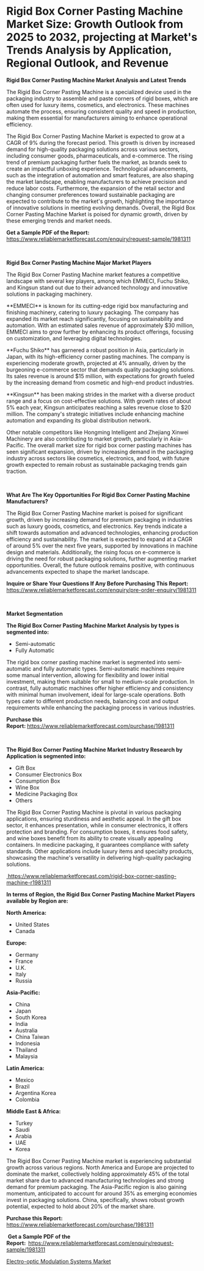 <p><h1>Rigid Box Corner Pasting Machine Market Size: Growth Outlook from 2025 to 2032, projecting at Market's Trends Analysis by Application, Regional Outlook, and Revenue</h1></p><p><strong>Rigid Box Corner Pasting Machine Market Analysis and Latest Trends</strong></p>
<p><p>The Rigid Box Corner Pasting Machine is a specialized device used in the packaging industry to assemble and paste corners of rigid boxes, which are often used for luxury items, cosmetics, and electronics. These machines automate the process, ensuring consistent quality and speed in production, making them essential for manufacturers aiming to enhance operational efficiency.</p><p>The Rigid Box Corner Pasting Machine Market is expected to grow at a CAGR of 9% during the forecast period. This growth is driven by increased demand for high-quality packaging solutions across various sectors, including consumer goods, pharmaceuticals, and e-commerce. The rising trend of premium packaging further fuels the market, as brands seek to create an impactful unboxing experience. Technological advancements, such as the integration of automation and smart features, are also shaping the market landscape, enabling manufacturers to achieve precision and reduce labor costs. Furthermore, the expansion of the retail sector and changing consumer preferences toward sustainable packaging are expected to contribute to the market's growth, highlighting the importance of innovative solutions in meeting evolving demands. Overall, the Rigid Box Corner Pasting Machine Market is poised for dynamic growth, driven by these emerging trends and market needs.</p></p>
<p><strong>Get a Sample PDF of the Report:&nbsp;</strong> <a href="https://www.reliablemarketforecast.com/enquiry/request-sample/1981311?utm_campaign=1899&utm_medium=2&utm_source=Github&utm_content=ia&utm_term=02032025&utm_id=rigid-box-corner-pasting-machine">https://www.reliablemarketforecast.com/enquiry/request-sample/1981311</a></p>
<p>&nbsp;</p>
<p><strong>Rigid Box Corner Pasting Machine Major Market Players</strong></p>
<p><p>The Rigid Box Corner Pasting Machine market features a competitive landscape with several key players, among which EMMECI, Fuchu Shiko, and Kingsun stand out due to their advanced technology and innovative solutions in packaging machinery.</p><p>**EMMECI** is known for its cutting-edge rigid box manufacturing and finishing machinery, catering to luxury packaging. The company has expanded its market reach significantly, focusing on sustainability and automation. With an estimated sales revenue of approximately $30 million, EMMECI aims to grow further by enhancing its product offerings, focusing on customization, and leveraging digital technologies.</p><p>**Fuchu Shiko** has garnered a robust position in Asia, particularly in Japan, with its high-efficiency corner pasting machines. The company is experiencing moderate growth, projected at 4% annually, driven by the burgeoning e-commerce sector that demands quality packaging solutions. Its sales revenue is around $15 million, with expectations for growth fueled by the increasing demand from cosmetic and high-end product industries.</p><p>**Kingsun** has been making strides in the market with a diverse product range and a focus on cost-effective solutions. With growth rates of about 5% each year, Kingsun anticipates reaching a sales revenue close to $20 million. The company's strategic initiatives include enhancing machine automation and expanding its global distribution network.</p><p>Other notable competitors like Hongming Intelligent and Zhejiang Xinwei Machinery are also contributing to market growth, particularly in Asia-Pacific. The overall market size for rigid box corner pasting machines has seen significant expansion, driven by increasing demand in the packaging industry across sectors like cosmetics, electronics, and food, with future growth expected to remain robust as sustainable packaging trends gain traction.</p></p>
<p>&nbsp;</p>
<p><strong>What Are The Key Opportunities For Rigid Box Corner Pasting Machine Manufacturers?</strong></p>
<p><p>The Rigid Box Corner Pasting Machine market is poised for significant growth, driven by increasing demand for premium packaging in industries such as luxury goods, cosmetics, and electronics. Key trends indicate a shift towards automation and advanced technologies, enhancing production efficiency and sustainability. The market is expected to expand at a CAGR of around 5% over the next five years, supported by innovations in machine design and materials. Additionally, the rising focus on e-commerce is driving the need for robust packaging solutions, further augmenting market opportunities. Overall, the future outlook remains positive, with continuous advancements expected to shape the market landscape.</p></p>
<p><strong>Inquire or Share Your Questions If Any Before Purchasing This Report:</strong> <a href="https://www.reliablemarketforecast.com/enquiry/pre-order-enquiry/1981311?utm_campaign=1899&utm_medium=2&utm_source=Github&utm_content=ia&utm_term=02032025&utm_id=rigid-box-corner-pasting-machine">https://www.reliablemarketforecast.com/enquiry/pre-order-enquiry/1981311</a></p>
<p>&nbsp;</p>
<p><strong>Market Segmentation</strong></p>
<p><strong>The Rigid Box Corner Pasting Machine Market Analysis by types is segmented into:</strong></p>
<p><ul><li>Semi-automatic</li><li>Fully Automatic</li></ul></p>
<p><p>The rigid box corner pasting machine market is segmented into semi-automatic and fully automatic types. Semi-automatic machines require some manual intervention, allowing for flexibility and lower initial investment, making them suitable for small to medium-scale production. In contrast, fully automatic machines offer higher efficiency and consistency with minimal human involvement, ideal for large-scale operations. Both types cater to different production needs, balancing cost and output requirements while enhancing the packaging process in various industries.</p></p>
<p><strong>Purchase this Report:&nbsp;</strong><a href="https://www.reliablemarketforecast.com/purchase/1981311?utm_campaign=1899&utm_medium=2&utm_source=Github&utm_content=ia&utm_term=02032025&utm_id=rigid-box-corner-pasting-machine">https://www.reliablemarketforecast.com/purchase/1981311</a></p>
<p>&nbsp;</p>
<p><strong>The Rigid Box Corner Pasting Machine Market Industry Research by Application is segmented into:</strong></p>
<p><ul><li>Gift Box</li><li>Consumer Electronics Box</li><li>Consumption Box</li><li>Wine Box</li><li>Medicine Packaging Box</li><li>Others</li></ul></p>
<p><p>The Rigid Box Corner Pasting Machine is pivotal in various packaging applications, ensuring sturdiness and aesthetic appeal. In the gift box sector, it enhances presentation, while in consumer electronics, it offers protection and branding. For consumption boxes, it ensures food safety, and wine boxes benefit from its ability to create visually appealing containers. In medicine packaging, it guarantees compliance with safety standards. Other applications include luxury items and specialty products, showcasing the machine's versatility in delivering high-quality packaging solutions.</p></p>
<p><a href="https://www.reliablemarketforecast.com/rigid-box-corner-pasting-machine-r1981311?utm_campaign=1899&utm_medium=2&utm_source=Github&utm_content=ia&utm_term=02032025&utm_id=rigid-box-corner-pasting-machine">&nbsp;https://www.reliablemarketforecast.com/rigid-box-corner-pasting-machine-r1981311</a></p>
<p><strong>In terms of Region, the Rigid Box Corner Pasting Machine Market Players available by Region are:</strong></p>
<p>
    <p> <strong> North America: </strong>
        <ul>
            <li>United States</li>
            <li>Canada</li>
        </ul>
        </p> 
    <p> <strong> Europe: </strong>
        <ul>
            <li>Germany</li>
            <li>France</li>
            <li>U.K.</li>
            <li>Italy</li>
            <li>Russia</li>
        </ul>
        </p> 
    <p> <strong> Asia-Pacific: </strong>
        <ul>
            <li>China</li>
            <li>Japan</li>
            <li>South Korea</li>
            <li>India</li>
            <li>Australia</li>
            <li>China Taiwan</li>
            <li>Indonesia</li>
            <li>Thailand</li>
            <li>Malaysia</li>
        </ul>
        </p> 
    <p> <strong> Latin America: </strong>
        <ul>
            <li>Mexico</li>
            <li>Brazil</li>
            <li>Argentina Korea</li>
            <li>Colombia</li>
        </ul>
        </p> 
    <p> <strong> Middle East & Africa: </strong>
        <ul>
            <li>Turkey</li>
            <li>Saudi</li>
            <li>Arabia</li>
            <li>UAE</li>
            <li>Korea</li>
        </ul>
    </p>
    </p>
<p><p>The Rigid Box Corner Pasting Machine market is experiencing substantial growth across various regions. North America and Europe are projected to dominate the market, collectively holding approximately 45% of the total market share due to advanced manufacturing technologies and strong demand for premium packaging. The Asia-Pacific region is also gaining momentum, anticipated to account for around 35% as emerging economies invest in packaging solutions. China, specifically, shows robust growth potential, expected to hold about 20% of the market share.</p></p>
<p><strong>Purchase this Report: </strong><a href="https://www.reliablemarketforecast.com/purchase/1981311?utm_campaign=1899&utm_medium=2&utm_source=Github&utm_content=ia&utm_term=02032025&utm_id=rigid-box-corner-pasting-machine">https://www.reliablemarketforecast.com/purchase/1981311</a></p>
<p>&nbsp;<strong>Get a Sample PDF of the Report:&nbsp;&nbsp;</strong><a href="https://www.reliablemarketforecast.com/enquiry/request-sample/1981311?utm_campaign=1899&utm_medium=2&utm_source=Github&utm_content=ia&utm_term=02032025&utm_id=rigid-box-corner-pasting-machine">https://www.reliablemarketforecast.com/enquiry/request-sample/1981311</a></p>
<p><strong></strong></p>
<p><p><a href="https://github.com/YashRP12/Market-Research-Report-List-7/blob/main/electro-optic-modulation-systems-market.md?utm_campaign=1899&utm_medium=2&utm_source=Github&utm_content=ia&utm_term=02032025&utm_id=rigid-box-corner-pasting-machine">Electro-optic Modulation Systems Market</a></p></p>